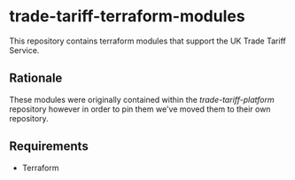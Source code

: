 # trade-tariff-terraform-modules

This repository contains terraform modules that support the UK Trade Tariff Service.

## Rationale

These modules were originally contained within the _trade-tariff-platform_ repository however in order to pin them we've moved them to their own repository.

## Requirements

- Terraform
